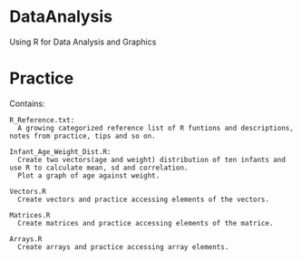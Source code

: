 # DataAnalysis

Using R for Data Analysis and Graphics

# Practice
  Contains:
  
    R_Reference.txt: 
      A growing categorized reference list of R funtions and descriptions, notes from practice, tips and so on.
    
    Infant_Age_Weight_Dist.R: 
      Create two vectors(age and weight) distribution of ten infants and use R to calculate mean, sd and correlation.
      Plot a graph of age against weight.
    
    Vectors.R
      Create vectors and practice accessing elements of the vectors. 
    
    Matrices.R
      Create matrices and practice accessing elements of the matrice.
    
    Arrays.R
      Create arrays and practice accessing array elements. 
    
  
